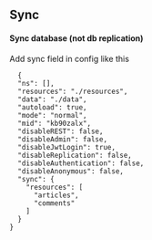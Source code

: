## Sync

#### Sync database (not db replication)

Add sync field in config like this

```
  {
  "ns": [],
  "resources": "./resources",
  "data": "./data",
  "autoload": true,
  "mode": "normal",
  "mid": "kb90zalx",
  "disableREST": false,
  "disableAdmin": false,
  "disableJwtLogin": true,
  "disableReplication": false,
  "disableAuthentication": false,
  "disableAnonymous": false,
  "sync": {
    "resources": [
      "articles",
      "comments"
    ]
  }
}
```
